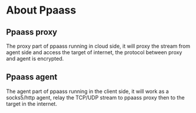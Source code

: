 # **About Ppaass**

## **Ppaass proxy**

The proxy part of ppaass running in cloud side, it will proxy the stream from agent side and access the target of internet, the protocol between proxy and agent is encrypted.

## **Ppaass agent**

The agent part of ppaass running in the client side, it will work as a socks5/http agent, relay the TCP/UDP stream to ppaass proxy then to the target in the internet.
